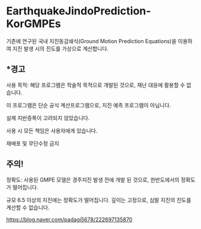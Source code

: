 # EarthquakeJindoPrediction-KorGMPEs
기존에 연구된 국내 지진동감쇄식(Ground Motion Prediction Equations)을 이용하여 지진 발생 시의 진도를 가상으로 계산합니다.

## *경고


사용 목적: 해당 프로그램은 학술적 목적으로 개발된 것으로, 재난 대응에 활용할 수 없습니다.

이 프로그램은 단순 공식 계산프로그램으로, 지진 예측 프로그램이 아닙니다.

실제 지반증폭이 고려되지 않았습니다.​

사용 시 모든 책임은 사용자에게 있습니다.

재배포 및 무단수정 금지


## 주의!


정확도: 사용된 GMPE 모델은 경주지진 발생 전에 개발 된 것으로, 한반도에서의 정확도가 떨어집니다.

규모 6.5 이상의 지진에는 정확도가 떨어집니다. 깊이는 고정으로, 심발 지진의 진도를 계산할 수 없습니다.

https://blog.naver.com/padagi5678/222697135870
